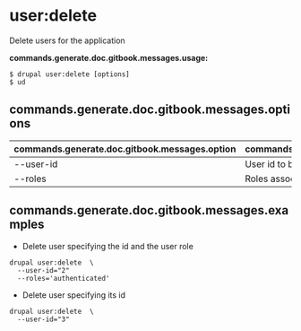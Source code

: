 # user:delete
Delete users for the application

**commands.generate.doc.gitbook.messages.usage:**
```
$ drupal user:delete [options]
$ ud
```

## commands.generate.doc.gitbook.messages.options
commands.generate.doc.gitbook.messages.option | commands.generate.doc.gitbook.messages.details
-------|-------------
--user-id | User id to be deleted
--roles | Roles associated to users to be deleted

## commands.generate.doc.gitbook.messages.examples
* Delete user specifying the id and the user role
```
drupal user:delete  \
  --user-id="2"
  --roles='authenticated'
```
* Delete user specifying its id
```
drupal user:delete  \
  --user-id="3"
```
